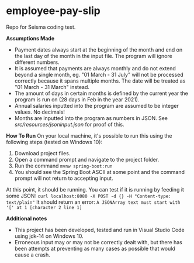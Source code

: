 # employee-pay-slip
Repo for Seisma coding test.

**Assumptions Made**
  - Payment dates always start at the beginning of the month and end on the last day of the month in the input file. The program will ignore different numbers.
  - It is assumed that payments are always monthly and do not extend beyond a single month, eg. "01 March - 31 July" will not be processed correctly because it spans multiple months. The date will be treated as "01 March - 31 March" instead.
  - The amount of days in certain months is defined by the current year the program is run on (28 days in Feb in the year 2021).
  - Annual salaries inputted into the program are assumed to be integer values. No decimals!
  - Months are inputted into the program as numbers in JSON. See *src/resources/jsoninput.json* for proof of this.

**How To Run**
  On your local machine, it's possible to run this using the following steps (tested on Windows 10):
  1. Download project files.
  2. Open a command prompt and navigate to the project folder.
  3. Run the command `mvnw spring-boot:run`
  4. You should see the Spring Boot ASCII at some point and the command prompt will not return to accepting input.

  At this point, it should be running.
  You can test if it is running by feeding it some JSON:
  `curl localhost:8080 -X POST -d {} -H "Content-type: text/plain"`
  It should return an error:
  `A JSONArray text must start with '[' at 1 [character 2 line 1]`

**Additional notes**
  - This project has been developed, tested and run in Visual Studio Code using jdk-14 on Windows 10.
  - Erroneous input may or may not be correctly dealt with, but there has been attempts at preventing as many cases as possible that would cause a crash.